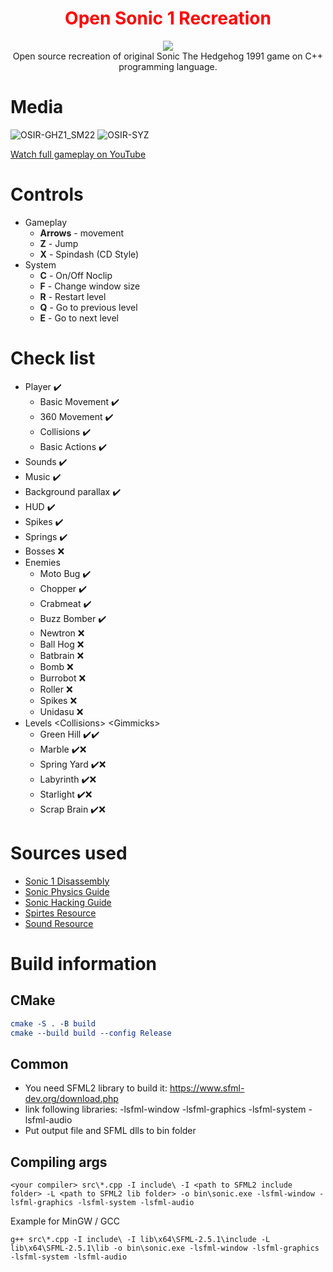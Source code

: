<div align="center">
  <p align="center">
   <h1 align="center" style="color:red;">Open Sonic 1 Recreation</h1>
    <img src="https://github.com/GalaxyShad/Open-Sonic-1-Recreation/assets/52833080/e7c05f44-4519-49ae-abcb-ec7aece90ead" /><br/>
   Open source recreation of original Sonic The Hedgehog 1991 game on C++ programming language.
  </p>
</div>

# Media
![OSIR-GHZ1_SM22](https://github.com/GalaxyShad/Open-Sonic-1-Recreation/assets/52833080/1200f042-2c40-4f74-ae94-83cbd1f56eb3)
![OSIR-SYZ](https://github.com/GalaxyShad/Open-Sonic-1-Recreation/assets/52833080/741d4091-513d-4138-bd67-fc97b7beb0c0)

[Watch full gameplay on YouTube](https://www.youtube.com/watch?v=gWmc5dHh4Es&t=118s&ab_channel=GalaxyShad)

# Controls
* Gameplay
  * __Arrows__ - movement
  * __Z__ - Jump
  * __X__ - Spindash (CD Style)
* System
  * __C__ - On/Off Noclip
  * __F__ - Change window size
  * __R__ - Restart level
  * __Q__ - Go to previous level
  * __E__ - Go to next level

# Check list
* Player ✔️
  * Basic Movement ✔️
  * 360 Movement ✔️
  * Collisions ✔️
  * Basic Actions ✔️
* Sounds ✔️
* Music ✔️
* Background parallax ✔️
* HUD ✔️
* Spikes ✔️
* Springs ✔️
* Bosses ❌
* Enemies 
  * Moto Bug ✔️
  * Chopper ✔️
  * Crabmeat ✔️
  * Buzz Bomber ✔️
  * Newtron ❌
  * Ball Hog ❌
  * Batbrain ❌
  * Bomb ❌
  * Burrobot ❌
  * Roller ❌
  * Spikes ❌
  * Unidasu ❌
* Levels \<Collisions\> \<Gimmicks\>
  * Green Hill ✔️✔️
  * Marble ✔️❌
  * Spring Yard ✔️❌
  * Labyrinth ✔️❌
  * Starlight ✔️❌
  * Scrap Brain ✔️❌

# Sources used
* [Sonic 1 Disassembly](https://github.com/sonicretro/s1disasm)
* [Sonic Physics Guide](http://info.sonicretro.org/Sonic_Physics_Guide)
* [Sonic Hacking Guide](http://info.sonicretro.org/SCHG:Sonic_Community_Hacking_Guide)
* [Spirtes Resource](https://www.spriters-resource.com/)
* [Sound Resource](https://www.sounds-resource.com/)

# Build information
## CMake
```cmake
cmake -S . -B build
cmake --build build --config Release
```

## Common
- You need SFML2 library to build it: https://www.sfml-dev.org/download.php
- link following libraries: -lsfml-window -lsfml-graphics -lsfml-system -lsfml-audio
- Put output file and SFML dlls to bin folder
## Compiling args
```
<your compiler> src\*.cpp -I include\ -I <path to SFML2 include folder> -L <path to SFML2 lib folder> -o bin\sonic.exe -lsfml-window -lsfml-graphics -lsfml-system -lsfml-audio
```
Example for MinGW / GCC
```
g++ src\*.cpp -I include\ -I lib\x64\SFML-2.5.1\include -L lib\x64\SFML-2.5.1\lib -o bin\sonic.exe -lsfml-window -lsfml-graphics -lsfml-system -lsfml-audio
```

